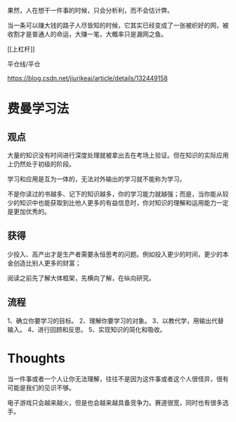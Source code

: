 果然，人在想干一件事的时候，只会分析利，而不会估计弊。

当一条可以赚大钱的路子人尽皆知的时候，它其实已经变成了一张被织好的网，被收割才是普通人的命运，大赚一笔，大概率只是漏网之鱼。

[[上杠杆]]

平仓线/平仓

https://blog.csdn.net/jiurikeai/article/details/132449158


# 费曼学习法
## 观点
大量的知识没有时间进行深度处理就被拿出去在考场上验证。但在知识的实际应用上仍然处于初级的阶段。

学习和应用是互为一体的，无法对外输出的学习就不能称为学习。

不是你读过的书越多、记下的知识越多，你的学习能力就越强；而是，当你能从较少的知识中也能获取到比他人更多的有益信息时，你对知识的理解和运用能力一定是更加优秀的。

## 获得
少投入、高产出才是生产者需要永恒思考的问题。例如投入更少的时间，更少的本金创造比别人更多的财富；

阅读之前先了解大体框架，先横向了解，在纵向研究。

## 流程
1、确立你要学习的目标。
2、理解你要学习的对象。
3、以教代学，用输出代替输入。
4、进行回顾和反思。
5、实现知识的简化和吸收。

# Thoughts
当一件事或者一个人让你无法理解，往往不是因为这件事或者这个人很怪异，很有可能是我们的见识不够。

电子游戏只会越来越火，但是也会越来越具备竞争力。赛道很宽，同时也有很多选手。